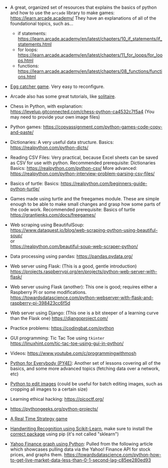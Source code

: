 -  A great, organized set of resources that explains the basics of python and how to use the `arcade` library to make games:
   https://learn.arcade.academy/
   They have an explanations of all of the foundational topics, such as...
   - if statements: https://learn.arcade.academy/en/latest/chapters/10_if_statements/if_statements.html
   - for loops: https://learn.arcade.academy/en/latest/chapters/11_for_loops/for_loops.html
   - functions: https://learn.arcade.academy/en/latest/chapters/08_functions/functions.html

-  [Egg catcher game](https://github.com/SmallLion/Python-Projects/blob/main/egg_catcher.py). Very easy to reconfigure.

-  Arcade also has some great tutorials, like [solitaire](https://api.arcade.academy/en/latest/tutorials/card_game/).

-  Chess in Python, with explanation: https://levelup.gitconnected.com/chess-python-ca4532c7f5a4
   (You may need to provide your own image files)


-  Python games: https://copyassignment.com/python-games-code-copy-and-paste/


-  Dictionaries: A very useful data structure.
   Basics: https://realpython.com/python-dicts/
   
   
-  Reading CSV Files: Very practical, because Excel sheets can be saved as CSV for use with python.
   Recommended prerequisite: Dictionaries
   Basics: https://realpython.com/python-csv/
   More advanced: https://realpython.com/python-interview-problem-parsing-csv-files/


-  Basics of turtle:
   Basics: https://realpython.com/beginners-guide-python-turtle/
   
   
-  Games made using turtle and the freegames module.
   These are simple enough to be able to make small changes and grasp how some parts of the code work.
   Recommended prerequisite: Basics of turtle
   https://grantjenks.com/docs/freegames/


-  Web scraping using BeautifulSoup:  
   https://www.dataquest.io/blog/web-scraping-python-using-beautiful-soup/  
   or  
   https://realpython.com/beautiful-soup-web-scraper-python/


-  Data processing using pandas: 
   https://pandas.pydata.org/


-  Web server using Flask:
   (This is a good, gentle introduction)
   https://projects.raspberrypi.org/en/projects/python-web-server-with-flask/


-  Web server usuing Flask (another):
   This one is good; requires either a Raspberry Pi or some modifications.
   https://towardsdatascience.com/python-webserver-with-flask-and-raspberry-pi-398423cc6f5d


-  Web server using Django:
   (This one is a bit steeper of a learning curve than the Flask one)
   https://djangoproject.com/


-  Practice problems:
   https://codingbat.com/python
   
   
-  GUI programming: Tic Tac Toe using `tkinter`  
   https://linuxhint.com/tic-tac-toe-using-gui-in-python/


-  Videos:
   https://www.youtube.com/c/programmingwithmosh


-  [Python for Everybody (PY4E)](https://www.py4e.com/lessons): Another set of lessons covering all of the basics, and some more advanced topics (fetching data over a network, etc)


-  [Python to edit images](https://realpython.com/image-processing-with-the-python-pillow-library/) (could be useful for batch editing images, such as cropping all images to a certain size)


-  Learning ethical hacking: https://picoctf.org/


-  https://pythongeeks.org/python-projects/


-  [A Real Time Strategy game](https://github.com/RyanKruse/Python-RTS)


-  [Handwriting Recognition using Scikit-Learn](https://scikit-learn.org/stable/auto_examples/classification/plot_digits_classification.html), make sure to install the [correct package](https://pypi.org/project/scikit-learn/) using pip (it's not called "sklearn")


-  [Yahoo Finance graph using Python](https://gist.github.com/SajidLhessani/69515feb77849ce1456867a924dc74e2#file-yahoo_fin_graph-py): Pulled from the following article which showcases pulling data via the Yahoo! Finance API for stock prices, and graphs them. https://towardsdatascience.com/python-how-to-get-live-market-data-less-than-0-1-second-lag-c85ee280ed93
